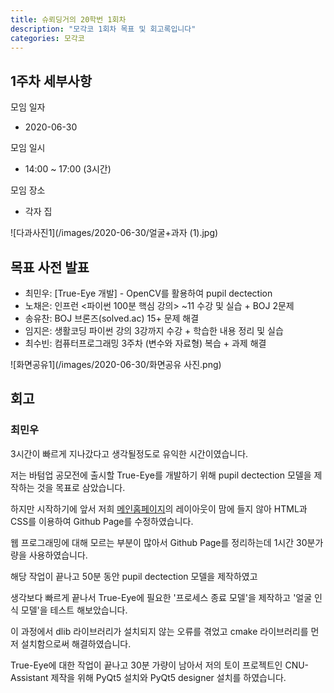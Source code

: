 ```yaml
---
title: 슈뢰딩거의 20학번 1회차
description: "모각코 1회차 목표 및 회고록입니다"
categories: 모각코
---
```


## 1주차 세부사항

모임 일자
- 2020-06-30

모임 일시
- 14:00 ~ 17:00 (3시간)

모임 장소
- 각자 집

![다과사진1](/images/2020-06-30/얼굴+과자 (1).jpg)

## 목표 사전 발표

* 최민우: [True-Eye 개발] - OpenCV를 활용하여 pupil dectection
* 노채은: 인프런 <파이썬 100분 핵심 강의> ~11 수강 및 실습 + BOJ 2문제
* 송유찬: BOJ 브론즈(solved.ac) 15+ 문제 해결
* 임지은: 생활코딩 파이썬 강의 3강까지 수강 + 학습한 내용 정리 및 실습
* 최수빈: 컴퓨터프로그래밍 3주차 (변수와 자료형) 복습 + 과제 해결

![화면공유1](/images/2020-06-30/화면공유 사진.png)

## 회고

### 최민우
3시간이 빠르게 지나갔다고 생각될정도로  유익한 시간이였습니다.

저는 바텀업 공모전에 출시할 True-Eye를 개발하기 위해 pupil dectection 모델을 제작하는 것을 목표로 삼았습니다.

하지만 시작하기에 앞서 저희 [메인홈페이지](https://schrodinger-20.github.io/)의 레이아웃이 맘에 들지 않아 HTML과 CSS를 이용하여 Github Page를 수정하였습니다.

웹 프로그래밍에 대해 모르는 부분이 많아서 Github Page를 정리하는데 1시간 30분가량을 사용하였습니다.

해당 작업이 끝나고 50분 동안 pupil dectection 모델을 제작하였고

생각보다 빠르게 끝나서 True-Eye에 필요한 '프로세스 종료 모델'을 제작하고 '얼굴 인식 모델'을 테스트 해보았습니다.

이 과정에서 dlib 라이브러리가 설치되지 않는 오류를 겪었고 cmake 라이브러리를 먼저 설치함으로써 해결하였습니다.

True-Eye에 대한 작업이 끝나고 30분 가량이 남아서 저의 토이 프로젝트인 CNU-Assistant 제작을 위해 PyQt5 설치와 PyQt5 designer 설치를 하였습니다.